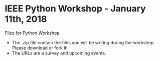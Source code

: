 # IEEE Python Workshop - January 11th, 2018
Files for Python Workshop

- The .zip file contain the files you will be writing during the workshop. Please download or fork it!
- The URLs are a survey and upcoming events.
